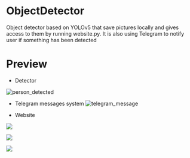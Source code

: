 # ObjectDetector
Object detector based on YOLOv5 that save pictures locally and gives access to them by running website.py. It is also using Telegram to notify user if something has been detected

# Preview
- Detector

![person_detected](https://github.com/Kamelleon/ObjectDetector/blob/main/preview_screens/detect%20(1).jpg)

- Telegram messages system
![telegram_message](https://github.com/Kamelleon/ObjectDetector/blob/main/preview_screens/detect%20(1).png)

- Website

![](https://github.com/Kamelleon/ObjectDetector/blob/main/preview_screens/detect%20(2).png)

![](https://github.com/Kamelleon/ObjectDetector/blob/main/preview_screens/detect%20(3).png)

![](https://github.com/Kamelleon/ObjectDetector/blob/main/preview_screens/detect%20(4).png)
